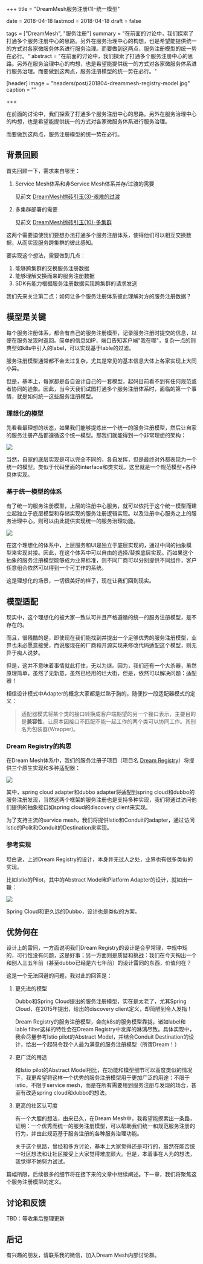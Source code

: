 +++
title = "DreamMesh服务注册(1)-统一模型"

date = 2018-04-18
lastmod = 2018-04-18
draft = false

tags = ["DreamMesh", "服务注册"]
summary = "在前面的讨论中，我们探索了打通多个服务注册中心的思路。另外在服务治理中心的构想，也是希望能提供统一的方式对各家微服务体系进行服务治理。而要做到这两点，服务注册模型的统一势在必行。"
abstract = "在前面的讨论中，我们探索了打通多个服务注册中心的思路。另外在服务治理中心的构想，也是希望能提供统一的方式对各家微服务体系进行服务治理。而要做到这两点，服务注册模型的统一势在必行。"

[header]
image = "headers/post/201804-dreammesh-registry-model.jpg"
caption = ""

+++

在前面的讨论中，我们探索了打通多个服务注册中心的思路。另外在服务治理中心的构想，也是希望能提供统一的方式对各家微服务体系进行服务治理。

而要做到这两点，服务注册模型的统一势在必行。

## 背景回顾

首先回顾一下，需求来自哪里：

1. Service Mesh体系和非Service Mesh体系并存/过渡的需要

	见前文 [DreamMesh抛砖引玉(3)-艰难的过渡](../201802-dreammesh-brainstorm-transition/)

2. 多集群部署的需要

	见前文 [DreamMesh抛砖引玉(10)-多集群](../201804-dreammesh-brainstorm-mutiple-cluster/)

这两个需要迫使我们要想办法打通多个服务注册体系，使得他们可以相互交换数据，从而实现服务跨集群的彼此感知。

要实现这个想法，需要做到几点：

1. 能够跨集群的交换服务注册数据
2. 能够理解交换而来的服务注册数据
3. SDK有能力根据服务注册数据实现跨集群的请求发送

我们先来关注第二点：如何让多个服务注册体系彼此理解对方的服务注册数据？

## 模型是关键

每个服务注册体系，都会有自己的服务注册模型，记录服务注册时提交的信息，以便在服务发现时返回。简单的信息如IP，端口告知客户端"我在哪"，复杂一点的则典型如k8s中引入的label，可以实现基于lable的过滤。

服务注册模型通常都不会太过复杂，尤其是常见的基本信息大体上各家实现上大同小异。

但是，基本上，每家都是各自设计自己的一套模型，起码目前看不到有任何规范或者协同的迹象。因此，当今天我们试图打通多个服务注册体系时，面临的第一个事情，就是如何统一这些服务注册模型。

### 理想化的模型

先看看最理想的状态，如果我们能够提炼出一个统一的服务注册模型，然后让自家的服务注册产品都遵循这个统一模型。那我们就能得到一个非常理想的架构：

![](images/unified-model.jpg)

当然，自家的底层实现是可以完全不同的，各自发挥，但是最终对外都表现为一个统一的模型。类似于代码里面的interface和类实现，这里就是一个规范模型+各种具体实现。

### 基于统一模型的体系

有了统一的服务注册模型，上层的注册中心服务，就可以依托于这个统一模型而建立起独立于底层模型和存储实现的服务注册逻辑实现。以及注册中心服务之上的服务治理中心，则可以由此提供实现统一的服务治理功能。

![](images/unified-registry.jpg)

在这个理想化的体系中，上层服务和UI是独立于底层实现的，通过中间的抽象模型来实现对接。因此，在这个体系中可以自由的选择/替换底层实现。而如果这个抽象的服务注册模型能够成为业界标准，则不同厂商可以分别提供不同组件，客户任意组合依然可以得到一个可工作的系统。

这是理想化的场景，一切很美好的样子，现在让我们回到现实。

## 模型适配

现实中，这个理想化的被大家一致认可并且严格遵循的统一的服务注册模型，是不存在的。

而且，很残酷的是，即使现在我们能找到并提出一个足够优秀的服务注册模型，业界也未必愿意接受，而说服现在的厂商和开源实现来修改代码适配这个模型，则无异于痴人说梦。

但是，这并不意味着事情就此打住，无以为继。因为，我们还有一个大杀器，虽然原理简单，虽然了无新意，虽然已经用的烂大街，但是，依然可以解决问题：适配器！

相信设计模式中Adapter的概念大家都是烂熟于胸的，随便抄一段适配器模式的定义：

> 适配器模式将某个类的接口转换成客户端期望的另一个接口表示，主要目的是**兼容性**，让原本因接口不匹配不能一起工作的两个类可以协同工作。其别名为包装器(Wrapper)。

### Dream Registry的构思

在Dream Mesh体系中，我们的服务注册子项目（项目名  [Dream Registry](https://github.com/dreamfly-io/dream-registry)）将提供三个原生实现和多种适配器：

![](images/adapters.jpg)

其中，spring cloud adapter和dubbo adapter将适配到spring cloud和dubbo的服务注册发现，当然这两个框架的服务注册也是支持多种实现，我们将通过访问他们提供的抽象接口如spring cloud的discovery client来实现。

为了支持主流的service mesh，我们将提供Istio和Conduit的adapter，通过访问Istio的Polit和Conduit的Destination来实现。

### 参考实现

坦白说，上述Dream Registry的设计，本身并无过人之处，业界也有很多类似的实现。

比如Istio的Pilot，其中的Abstract Model和Platform Adapter的设计，就如出一辙：

![](images/PilotAdapters.svg)

Spring Cloud和更久远的Dubbo，设计也是类似的方案。

## 优势何在

设计上的雷同，一方面说明我们Dream Registry的设计是合乎常理，中规中矩的，可行性没有问题，这是好事；另一方面则是质疑和挑战：我们在今天掏出一个和别人三五年前（甚至dubbo已经是六七年前）的设计雷同的东西，价值何在？

这是一个无法回避的问题，我对此的回答是：

1. 更先进的模型

	Dubbo和Spring Cloud提出的服务注册模型，实在是太老了，尤其Spring Cloud，在2015年提出，给出的discovery client定义，却简陋到令人发指！

	Dream Registry的服务注册模型，会向k8s的服务模型靠拢，诸如label和lable filter这样的特性会在Dream Registry中发挥的淋漓尽致。具体实现中，我会尽量参考Istio pilot的Abstract Model，并结合Conduit Destination的设计，给出一个起码令我个人最为满意的服务注册模型（所谓Dream！）

2. 更广泛的用途

	和Istio pilot的Abstract Model相比，在功能和模型细节可以高度类似的情况下，我更希望将这样一个优秀的服务注册模型用于更加广泛的用途：不限于istio，不限于service mesh，而是在所有需要用到服务注册与发现的场合，甚至有改造spring cloud和dubbo的想法。

3. 更高的社区认可度

	有一个大胆的想法，由来已久，在Dream Mesh中，我希望能摸索出一条路，证明：一个优秀而统一的服务注册模型，可以帮助我们统一和规范服务注册的行为，并由此规范基于服务注册的各种服务治理功能。

	关于这个思路，曾经和多方讨论，基本上大家觉得还是可行的，虽然在能否统一社区想法和让社区接受上大家觉得难度颇大。但是，本着事在人为的想法，我觉得不妨努力试试。

篇幅所限，后续很多的细节将在接下来的文章中继续阐述。下一章，我们将聚焦这个服务注册模型的定义。

## 讨论和反馈

TBD：等收集后整理更新

## 后记

有兴趣的朋友，请联系我的微信，加入Dream Mesh内部讨论群。